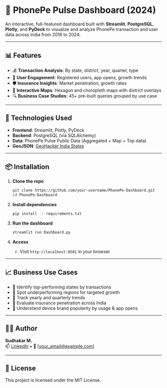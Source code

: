 
# 📱 PhonePe Pulse Dashboard (2024)

An interactive, full-featured dashboard built with **Streamlit**, **PostgreSQL**, **Plotly**, and **PyDeck** to visualize and analyze PhonePe transaction and user data across India from 2018 to 2024.

---

## 📊 Features

- 💰 **Transaction Analysis**: By state, district, year, quarter, type
- 📲 **User Engagement**: Registered users, app opens, growth trends
- 🛡️ **Insurance Insights**: Market penetration, growth rates
- 📍 **Interactive Maps**: Hexagon and choropleth maps with district overlays
- 🔍 **Business Case Studies**: 45+ pre-built queries grouped by use case

---

## 🚀 Technologies Used

- **Frontend**: Streamlit, Plotly, PyDeck
- **Backend**: PostgreSQL (via SQLAlchemy)
- **Data**: PhonePe Pulse Public Data (Aggregated + Map + Top data)
- **GeoJSON**: [GeoHacker India States](https://github.com/geohacker/india)

---

## 📦 Installation

1. **Clone the repo**
   ```bash
   git clone https://github.com/your-username/PhonePe-Dashboard.git
   cd PhonePe-Dashboard
   ```

2. **Install dependencies**
   ```bash
   pip install -r requirements.txt
   ```

3. **Run the dashboard**
   ```bash
   streamlit run Dashboard.py
   ```

4. **Access**
   - Visit `http://localhost:8501` in your browser

---

## 📈 Business Use Cases

- 🔹 Identify top-performing states by transactions
- 🔹 Spot underperforming regions for targeted growth
- 🔹 Track yearly and quarterly trends
- 🔹 Evaluate insurance penetration across India
- 🔹 Understand device brand popularity by usage & app opens

---

## 🙋‍♂️ Author

**Sudhakar M.**  
📫 [LinkedIn](https://www.linkedin.com/) • 📧 [your_email@example.com]

---

## 📜 License

This project is licensed under the MIT License.
